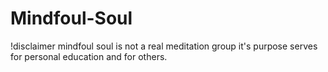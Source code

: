 # Mindfoul-Soul
!disclaimer mindfoul soul is not a real meditation group it's purpose serves for personal education and for others.
